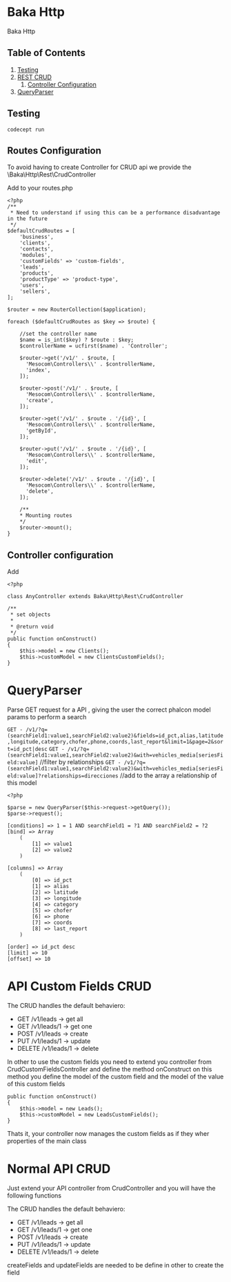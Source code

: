 # Baka Http

Baka Http

## Table of Contents
1. [Testing](#markdown-header-testing)
2. [REST CRUD](#markdown-header-routes)
    1. [Controller Configuration](#markdown-header-controllers)
3. [QueryParser](#markdown-header-QueryParser)

## Testing
```
codecept run
```

## Routes Configuration

To avoid having to create Controller for CRUD api we provide the \Baka\Http\Rest\CrudController

Add to your routes.php

```
<?php
/**
 * Need to understand if using this can be a performance disadvantage in the future
 */
$defaultCrudRoutes = [
    'business',
    'clients',
    'contacts',
    'modules',
    'customFields' => 'custom-fields',
    'leads',
    'products',
    'productType' => 'product-type',
    'users',
    'sellers',
];

$router = new RouterCollection($application);

foreach ($defaultCrudRoutes as $key => $route) {

    //set the controller name
    $name = is_int($key) ? $route : $key;
    $controllerName = ucfirst($name) . 'Controller';

    $router->get('/v1/' . $route, [
      'Mesocom\Controllers\\' . $controllerName,
      'index',
    ]);

    $router->post('/v1/' . $route, [
      'Mesocom\Controllers\\' . $controllerName,
      'create',
    ]);

    $router->get('/v1/' . $route . '/{id}', [
      'Mesocom\Controllers\\' . $controllerName,
      'getById',
    ]);

    $router->put('/v1/' . $route . '/{id}', [
      'Mesocom\Controllers\\' . $controllerName,
      'edit',
    ]);

    $router->delete('/v1/' . $route . '/{id}', [
      'Mesocom\Controllers\\' . $controllerName,
      'delete',
    ]);

    /**
    * Mounting routes
    */
    $router->mount();
}
```

## Controller configuration

Add

```
<?php

class AnyController extends Baka\Http\Rest\CrudController

/**
 * set objects
 *
 * @return void
 */
public function onConstruct()
{
    $this->model = new Clients();
    $this->customModel = new ClientsCustomFields();
}
```


# QueryParser

Parse GET request for a API , giving the user the correct phalcon model params to perform a search

`GET - /v1/?q=(searchField1:value1,searchField2:value2)&fields=id_pct,alias,latitude,longitude,category,chofer,phone,coords,last_report&limit=1&page=2&sort=id_pct|desc`
`GET - /v1/?q=(searchField1:value1,searchField2:value2)&with=vehicles_media[seriesField:value]` //filter by relationships
`GET - /v1/?q=(searchField1:value1,searchField2:value2)&with=vehicles_media[seriesField:value]?relationships=direcciones` //add to the array a relationship of this model


```
<?php

$parse = new QueryParser($this->request->getQuery());
$parse->request();

[conditions] => 1 = 1 AND searchField1 = ?1 AND searchField2 = ?2
[bind] => Array
    (
        [1] => value1
        [2] => value2
    )

[columns] => Array
    (
        [0] => id_pct
        [1] => alias
        [2] => latitude
        [3] => longitude
        [4] => category
        [5] => chofer
        [6] => phone
        [7] => coords
        [8] => last_report
    )

[order] => id_pct desc
[limit] => 10
[offset] => 10
```


# API Custom Fields CRUD

The CRUD handles the default behaviero:
- GET /v1/leads -> get all
- GET /v1/leads/1 -> get one
- POST /v1/leads -> create
- PUT /v1/leads/1 -> update
- DELETE /v1/leads/1 -> delete

In other to use the custom fields you need to extend you controller from CrudCustomFieldsController and define the method onConstruct on this method you define the model of the custom field and the model of the value of this custom fields

```
public function onConstruct()
{
    $this->model = new Leads();
    $this->customModel = new LeadsCustomFields();
}
```

Thats it, your controller now manages the custom fields as if they wher properties of the main class

# Normal API CRUD

Just extend your API controller from CrudController and you will have the following functions

The CRUD handles the default behaviero:
- GET /v1/leads -> get all
- GET /v1/leads/1 -> get one
- POST /v1/leads -> create
- PUT /v1/leads/1 -> update
- DELETE /v1/leads/1 -> delete

createFields and updateFields are needed to be define in other to create the field
